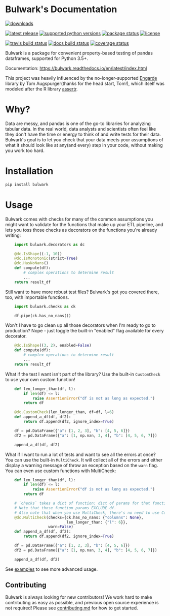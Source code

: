 Bulwark's Documentation
========================================
<a href="https://pypi.org/project/bulwark/"><img src="https://img.shields.io/pypi/dm/bulwark?style=for-the-badge" alt="downloads" /></a>  

<a href="https://pypi.org/project/bulwark/"><img src="https://img.shields.io/pypi/v/bulwark?style=for-the-badge" alt="latest release" /></a>
<a href="https://pypi.org/project/bulwark/"><img src="https://img.shields.io/pypi/pyversions/bulwark?style=for-the-badge" alt="supported python versions" /></a>
<a href="https://pypi.org/project/bulwark/"><img src="https://img.shields.io/pypi/status/bulwark?style=for-the-badge" alt="package status" /></a>
<a href="https://github.com/ZaxR/bulwark/blob/master/LICENSE"><img src="https://img.shields.io/pypi/l/bulwark?style=for-the-badge" alt="license" /></a>

<a href="https://travis-ci.com/ZaxR/bulwark"><img src="https://img.shields.io/travis/com/ZaxR/bulwark?style=for-the-badge" alt="travis build status" /></a>
<a href="https://bulwark.readthedocs.io/en/latest/"><img src="https://img.shields.io/readthedocs/bulwark/latest?style=for-the-badge" alt="docs build status" /></a>
<a href="https://codecov.io/gh/ZaxR/bulwark"><img src="https://img.shields.io/codecov/c/github/zaxr/bulwark?style=for-the-badge&token=79c0ebb7eba84f56845fbc3073a0cb18" alt="coverage status" /></a>


Bulwark is a package for convenient property-based testing of pandas dataframes, supported for Python 3.5+.

Documentation: https://bulwark.readthedocs.io/en/latest/index.html

This project was heavily influenced by the no-longer-supported [Engarde](https://github.com/TomAugspurger/engarde) library
by Tom Augspurger(thanks for the head start, Tom!), which itself was modeled after
the R library [assertr](https://github.com/ropenscilabs/assertr).


Why?
====

Data are messy, and pandas is one of the go-to libraries for analyzing tabular data.
In the real world, data analysts and scientists often feel like they don't have the time
or energy to think of and write tests for their data. Bulwark's goal is to let you check
that your data meets your assumptions of what it should look like at any(and every) step
in your code, without making you work too hard.


Installation
=============

```bash
pip install bulwark
```


Usage
=====

Bulwark comes with checks for many of the common assumptions you might want to validate
for the functions that make up your ETL pipeline, and lets you toss those checks as decorators
on the functions you're already writing:

```python
    import bulwark.decorators as dc

    @dc.IsShape((-1, 10))
    @dc.IsMonotonic(strict=True)
    @dc.HasNoNans()
    def compute(df):
        # complex operations to determine result
        ...
    return result_df
```
Still want to have more robust test files? Bulwark's got you covered there, too, with importable functions.

```python
    import bulwark.checks as ck

    df.pipe(ck.has_no_nans())
```
Won't I have to go clean up all those decorators when I'm ready to go to production?
Nope - just toggle the built-in "enabled" flag available for every decorator.

```python
    @dc.IsShape((3, 2), enabled=False)
    def compute(df):
        # complex operations to determine result
        ...
    return result_df
```
What if the test I want isn't part of the library?
Use the built-in `CustomCheck` to use your own custom function!

```python
    def len_longer_than(df, l):
        if len(df) <= l:
            raise AssertionError("df is not as long as expected.")
        return df

    @dc.CustomCheck(len_longer_than, df=df, l=6)
    def append_a_df(df, df2):
        return df.append(df2, ignore_index=True)

    df = pd.DataFrame({"a": [1, 2, 3], "b": [4, 5, 6]})
    df2 = pd.DataFrame({"a": [1, np.nan, 3, 4], "b": [4, 5, 6, 7]})

    append_a_df(df, df2)
```

What if I want to run a lot of tests and want to see all the errors at once?
You can use the built-in `MultiCheck`. It will collect all of the errors and either
display a warning message of throw an exception based on the `warn` flag.
You can even use custom functions with MultiCheck:

```python
    def len_longer_than(df, l):
        if len(df) <= l:
            raise AssertionError("df is not as long as expected.")
        return df

    # `checks` takes a dict of function: dict of params for that function.
    # Note that those function params EXCLUDE df.
    # Also note that when you use MultiCheck, there's no need to use CustomCheck - just feed in the function.
    @dc.MultiCheck(checks={ck.has_no_nans: {"columns": None},
                           len_longer_than: {"l": 6}},
                   warn=False)
    def append_a_df(df, df2):
        return df.append(df2, ignore_index=True)

    df = pd.DataFrame({"a": [1, 2, 3], "b": [4, 5, 6]})
    df2 = pd.DataFrame({"a": [1, np.nan, 3, 4], "b": [4, 5, 6, 7]})

    append_a_df(df, df2)
```

See [examples](https://bulwark.readthedocs.io/en/latest/examples.html) to see more advanced usage.

## Contributing

Bulwark is always looking for new contributors! We work hard to make contributing as easy as possible, and previous open source experience is not required! Please see [contributing.md](docs/contributing.md) for how to get started.
